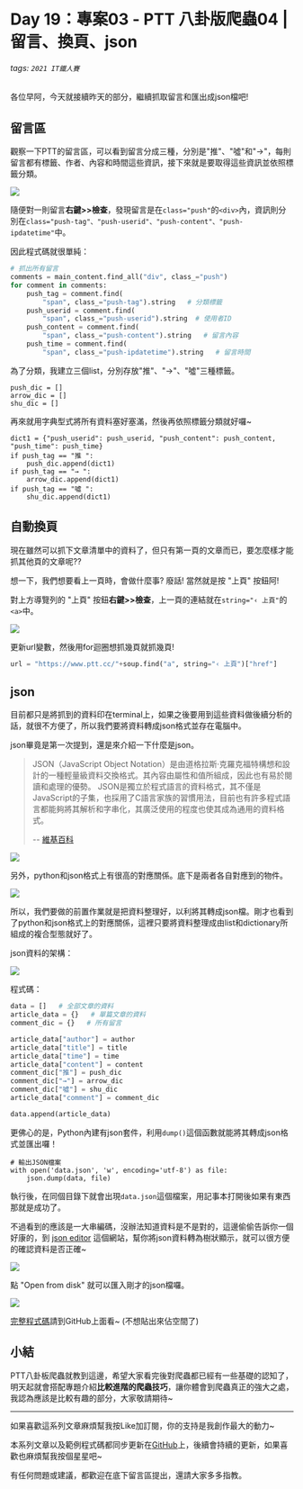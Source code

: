 # Day 19：專案03 - PTT 八卦版爬蟲04 | 留言、換頁、json

###### tags: `2021 IT鐵人賽`

各位早阿，今天就接續昨天的部分，繼續抓取留言和匯出成json檔吧!

## 留言區

觀察一下PTT的留言區，可以看到留言分成三種，分別是"推"、"噓"和"→"，每則留言都有標籤、作者、內容和時間這些資訊，接下來就是要取得這些資訊並依照標籤分類。

![](https://i.imgur.com/qG1ONYZ.jpg)

隨便對一則留言**右鍵>>檢查**，發現留言是在`class="push"`的`<div>`內，資訊則分別在`class="push-tag"、"push-userid"、"push-content"、"push-ipdatetime"`中。

因此程式碼就很單純：

```python
# 抓出所有留言
comments = main_content.find_all("div", class_="push")
for comment in comments:
    push_tag = comment.find(
        "span", class_="push-tag").string   # 分類標籤
    push_userid = comment.find(
        "span", class_="push-userid").string  # 使用者ID
    push_content = comment.find(
        "span", class_="push-content").string   # 留言內容
    push_time = comment.find(
        "span", class_="push-ipdatetime").string   # 留言時間
```

為了分類，我建立三個list，分別存放"推"、"→"、"噓"三種標籤。

```python=
push_dic = []
arrow_dic = []
shu_dic = []
```

再來就用字典型式將所有資料塞好塞滿，然後再依照標籤分類就好囉~

```python=
dict1 = {"push_userid": push_userid, "push_content": push_content, "push_time": push_time}
if push_tag == "推 ":
    push_dic.append(dict1)
if push_tag == "→ ":
    arrow_dic.append(dict1)
if push_tag == "噓 ":
    shu_dic.append(dict1)
```


## 自動換頁

現在雖然可以抓下文章清單中的資料了，但只有第一頁的文章而已，要怎麼樣才能抓其他頁的文章呢??

想一下，我們想要看上一頁時，會做什麼事?
廢話! 當然就是按 "上頁" 按鈕阿!

對上方導覽列的 "上頁" 按鈕**右鍵>>檢查**，上一頁的連結就在`string="‹ 上頁"`的`<a>`中。

![](https://i.imgur.com/5cyNOug.png)

更新url變數，然後用for迴圈想抓幾頁就抓幾頁!

```python
url = "https://www.ptt.cc/"+soup.find("a", string="‹ 上頁")["href"]
```

## json

目前都只是將抓到的資料印在terminal上，如果之後要用到這些資料做後續分析的話，就很不方便了，所以我們要將資料轉成json格式並存在電腦中。

json畢竟是第一次提到，還是來介紹一下什麼是json。

> JSON（JavaScript Object Notation）是由道格拉斯·克羅克福特構想和設計的一種輕量級資料交換格式。其內容由屬性和值所組成，因此也有易於閱讀和處理的優勢。
> JSON是獨立於程式語言的資料格式，其不僅是JavaScript的子集，也採用了C語言家族的習慣用法，目前也有許多程式語言都能夠將其解析和字串化，其廣泛使用的程度也使其成為通用的資料格式。
> 
> -- [維基百科](https://zh.wikipedia.org/wiki/JSON)

![](https://i.imgur.com/nBJIfcb.png)

另外，python和json格式上有很高的對應關係。底下是兩者各自對應到的物件。

![](https://i.imgur.com/TBjpKm9.png)

所以，我們要做的前置作業就是把資料整理好，以利將其轉成json檔。剛才也看到了python和json格式上的對應關係，這裡只要將資料整理成由list和dictionary所組成的複合型態就好了。

json資料的架構：

![](https://i.imgur.com/UcDkXSq.png)

程式碼：

```python
data = []   # 全部文章的資料
article_data = {}   # 單篇文章的資料
comment_dic = {}   # 所有留言

article_data["author"] = author
article_data["title"] = title
article_data["time"] = time
article_data["content"] = content
comment_dic["推"] = push_dic
comment_dic["→"] = arrow_dic
comment_dic["噓"] = shu_dic
article_data["comment"] = comment_dic

data.append(article_data)
```

更佛心的是，Python內建有json套件，利用`dump()`這個函數就能將其轉成json格式並匯出囉！

```python=
# 輸出JSON檔案
with open('data.json', 'w', encoding='utf-8') as file:
    json.dump(data, file)
```

執行後，在同個目錄下就會出現`data.json`這個檔案，用記事本打開後如果有東西那就是成功了。

不過看到的應該是一大串編碼，沒辦法知道資料是不是對的，這邊偷偷告訴你一個好康的，到 [json editor](https://jsoneditoronline.org/) 這個網站，幫你將json資料轉為樹狀顯示，就可以很方便的確認資料是否正確~

![](https://i.imgur.com/hc5Dv4z.png)

點 "Open from disk" 就可以匯入剛才的json檔囉。

![](https://i.imgur.com/CrwQU3b.jpg)


[完整程式碼](https://github.com/AndyChiangSH/2021-IT-30days/blob/main/Projects/03_PTT_Gossiping/crawler.py)請到GitHub上面看~ (不想貼出來佔空間了)

## 小結

PTT八卦板爬蟲就教到這邊，希望大家看完後對爬蟲都已經有一些基礎的認知了，明天起就會搭配專題介紹**比較進階的爬蟲技巧**，讓你體會到爬蟲真正的強大之處，我認為應該是比較有趣的部分，大家敬請期待~

---

如果喜歡這系列文章麻煩幫我按Like加訂閱，你的支持是我創作最大的動力~

本系列文章以及範例程式碼都同步更新在[GitHub](https://github.com/AndyChiangSH/2021-IT-30days)上，後續會持續的更新，如果喜歡也麻煩幫我按個星星吧~

有任何問題或建議，都歡迎在底下留言區提出，還請大家多多指教。

